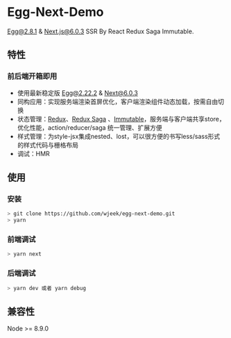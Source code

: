 # Egg-Next-Demo
[Egg@2.8.1](https://github.com/eggjs/egg/) & [Next.js@6.0.3](https://github.com/zeit/next.js/) SSR By React Redux Saga Immutable.

## 特性
### **前后端开箱即用**

- 使用最新稳定版 Egg@2.22.2 & Next@6.0.3
- 同构应用：实现服务端渲染首屏优化，客户端渲染组件动态加载，按需自由切换
- 状态管理：[Redux](https://github.com/reactjs/redux)、[Redux Saga](https://github.com/redux-saga/redux-saga) 、[Immutable](https://facebook.github.io/immutable-js/)，服务端与客户端共享store，优化性能，action/reducer/saga 统一管理、扩展方便
- 样式管理：为style-jsx集成nested、lost，可以很方便的书写less/sass形式的样式代码与栅格布局
- 调试：HMR

## 使用

### 安装
```bash
> git clone https://github.com/wjeek/egg-next-demo.git
> yarn
```

### 前端调试
```bash
> yarn next
```

### 后端调试
```bash
> yarn dev 或者 yarn debug
```

## 兼容性

Node >= 8.9.0
